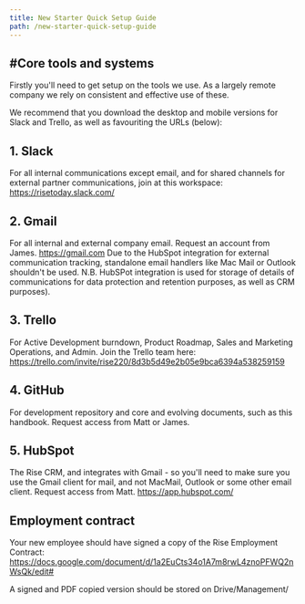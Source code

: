```yaml
---
title: New Starter Quick Setup Guide
path: /new-starter-quick-setup-guide
---
```



#Core tools and systems
---

Firstly you'll need to get setup on the tools we use. As a largely remote company we rely on consistent and effective use of these.

We recommend that you download the desktop and mobile versions for Slack and Trello, as well as favouriting the URLs (below):

**1. Slack**
---
For all internal communications except email, and for shared channels for external partner communications, join at this workspace: https://risetoday.slack.com/

**2. Gmail**
---
For all internal and external company email. Request an account from James. https://gmail.com
Due to the HubSpot integration for external communication tracking, standalone email handlers like Mac Mail or Outlook shouldn't be used.
N.B. HubSPot integration is used for storage of details of communications for data protection and retention purposes, as well as CRM purposes).

**3. Trello**
---
For Active Development burndown, Product Roadmap, Sales and Marketing Operations, and Admin. Join the Trello team here: https://trello.com/invite/rise220/8d3b5d49e2b05e9bca6394a538259159

**4. GitHub**
---
For development repository and core and evolving documents, such as this handbook. Request access from Matt or James.

**5. HubSpot**
---
The Rise CRM, and integrates with Gmail - so you'll need to make sure you use the Gmail client for mail, and not MacMail, Outlook or some other email client. Request access from Matt. https://app.hubspot.com/

**Employment contract**
---

Your new employee should have signed a copy of the Rise Employment Contract:
https://docs.google.com/document/d/1a2EuCts34o1A7m8rwL4znoPFWQ2nWsQk/edit#

A signed and PDF copied version should be stored on Drive/Management/



